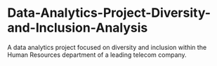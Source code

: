 # Data-Analytics-Project-Diversity-and-Inclusion-Analysis
A data analytics project focused on diversity and inclusion within the Human Resources department of a leading telecom company.
